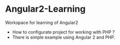 # Angular2-Learning
Workspace for learning of Angular2

- How to configurate project for working with PHP ? 
- There is simple example using Angular 2 and PHP.
